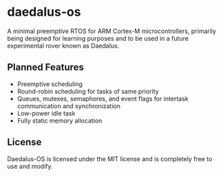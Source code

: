 # daedalus-os
A minimal preemptive RTOS for ARM Cortex-M microcontrollers, primarily being designed for learning purposes and to be used in a future experimental rover known as Daedalus.

## Planned Features
* Preemptive scheduling
* Round-robin scheduling for tasks of same priority
* Queues, mutexes, semaphores, and event flags for intertask communication and synchronization
* Low-power idle task
* Fully static memory allocation

## License
Daedalus-OS is licensed under the MIT license and is completely free to use and modify.
